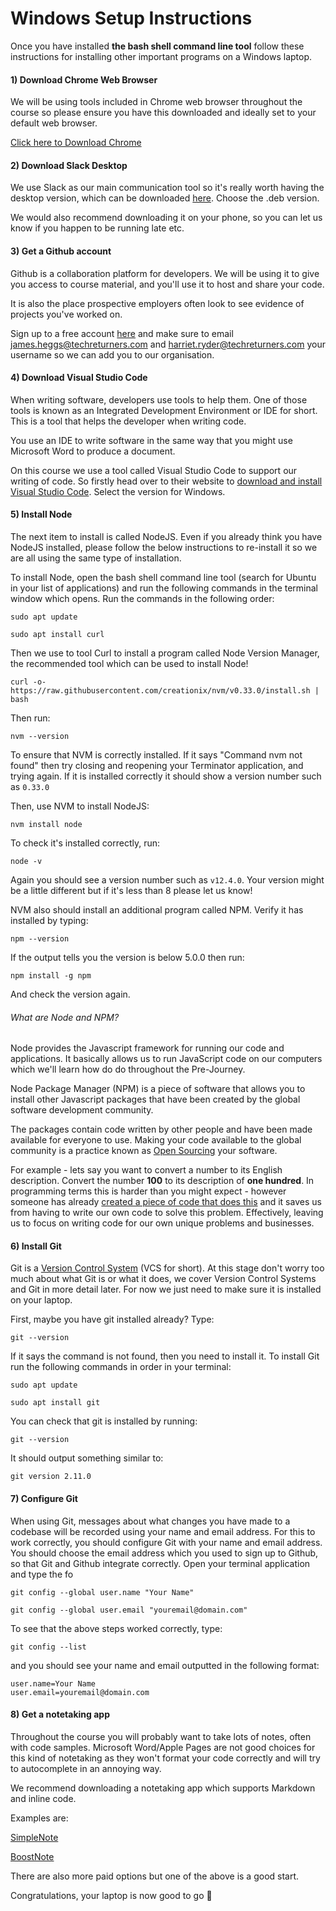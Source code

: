 # Windows Setup Instructions

Once you have installed **the bash shell command line tool** follow these instructions for installing other important programs on a Windows laptop.

#### 1) Download Chrome Web Browser

We will be using tools included in Chrome web browser throughout the course so please ensure you have this downloaded and ideally set to your default web browser.

[Click here to Download Chrome](https://www.google.com/chrome/)

#### 2) Download Slack Desktop

We use Slack as our main communication tool so it's really worth having the desktop version, which can be downloaded [here](https://slack.com/downloads/linux). Choose the .deb version.

We would also recommend downloading it on your phone, so you can let us know if you happen to be running late etc.

#### 3) Get a Github account

Github is a collaboration platform for developers. We will be using it to give you access to course material, and you'll use it to host and share your code.

It is also the place prospective employers often look to see evidence of projects you've worked on.

Sign up to a free account [here](https://github.com) and make sure to email james.heggs@techreturners.com and harriet.ryder@techreturners.com your username so we can add you to our organisation.

#### 4) Download Visual Studio Code

When writing software, developers use tools to help them. One of those tools is known as an Integrated Development Environment or IDE for short. This is a tool that helps the developer when writing code.

You use an IDE to write software in the same way that you might use Microsoft Word to produce a document.

On this course we use a tool called Visual Studio Code to support our writing of code. So firstly head over to their website to [download and install Visual Studio Code](https://code.visualstudio.com/). Select the version for Windows.

#### 5) Install Node

The next item to install is called NodeJS. Even if you already think you have NodeJS installed, please follow the below instructions to re-install it so we are all using the same type of installation.

To install Node, open the bash shell command line tool (search for Ubuntu in your list of applications) and run the following commands in the terminal window which opens. Run the commands in the following order:

```
sudo apt update
```

```
sudo apt install curl
```

Then we use to tool Curl to install a program called Node Version Manager, the recommended tool which can be used to install Node!

```
curl -o- https://raw.githubusercontent.com/creationix/nvm/v0.33.0/install.sh | bash
```

Then run:

```
nvm --version
```

To ensure that NVM is correctly installed. If it says "Command nvm not found" then try closing and reopening your Terminator application, and trying again. If it is installed correctly it should show a version number such as `0.33.0`

Then, use NVM to install NodeJS:

```
nvm install node
```

To check it's installed correctly, run:

```
node -v
```

Again you should see a version number such as `v12.4.0`. Your version might be a little different but if it's less than 8 please let us know!

NVM also should install an additional program called NPM. Verify it has installed by typing:

```
npm --version
```

If the output tells you the version is below 5.0.0 then run:

```
npm install -g npm
```

And check the version again.

###### What are Node and NPM?

Node provides the Javascript framework for running our code and applications. It basically allows us to run JavaScript code on our computers which we'll learn how do do throughout the Pre-Journey.

Node Package Manager (NPM) is a piece of software that allows you to install other Javascript packages that have been created by the global software development community.

The packages contain code written by other people and have been made available for everyone to use. Making your code available to the global community is a practice known as [Open Sourcing](https://en.wikipedia.org/wiki/Open-source_software) your software.

For example - lets say you want to convert a number to its English description. Convert the number **100** to its description of **one hundred**. In programming terms this is harder than you might expect - however someone has already [created a piece of code that does this](https://www.npmjs.com/package/number-to-words) and it saves us from having to write our own code to solve this problem. Effectively, leaving us to focus on writing code for our own unique problems and businesses.

#### 6) Install Git

Git is a [Version Control System](https://en.wikipedia.org/wiki/Version_control) (VCS for short). At this stage don't worry too much about what Git is or what it does, we cover Version Control Systems and Git in more detail later. For now we just need to make sure it is installed on your laptop.

First, maybe you have git installed already? Type:

```
git --version
```

If it says the command is not found, then you need to install it. To install Git run the following commands in order in your terminal:

```
sudo apt update
```

```
sudo apt install git
```

You can check that git is installed by running:

```
git --version
```

It should output something similar to:

```
git version 2.11.0
```

#### 7) Configure Git

When using Git, messages about what changes you have made to a codebase will be recorded using your name and email address. For this to work correctly, you should configure Git with your name and email address. You should choose the email address which you used to sign up to Github, so that Git and Github integrate correctly. Open your terminal application and type the fo

```
git config --global user.name "Your Name"
```

```
git config --global user.email "youremail@domain.com"
```

To see that the above steps worked correctly, type:

```
git config --list
```

and you should see your name and email outputted in the following format:

```
user.name=Your Name
user.email=youremail@domain.com
```

#### 8) Get a notetaking app

Throughout the course you will probably want to take lots of notes, often with code samples. Microsoft Word/Apple Pages are not good choices for this kind of notetaking as they won't format your code correctly and will try to autocomplete in an annoying way.

We recommend downloading a notetaking app which supports Markdown and inline code.

Examples are:

[SimpleNote](https://simplenote.com/?)

[BoostNote](https://boostnote.io/)

There are also more paid options but one of the above is a good start.

Congratulations, your laptop is now good to go 🎉

